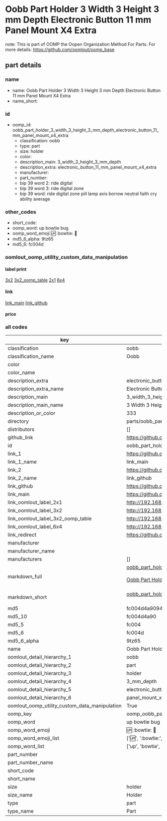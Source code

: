 # Oobb Part Holder 3 Width 3 Height 3 mm Depth Electronic Button 11 mm Panel Mount X4 Extra  

note: This is part of OOMP the Oopen Organization Method For Parts. For more details: https://github.com/oomlout/oomp_base

##  part details
  







### name
* name: Oobb Part Holder 3 Width 3 Height 3 mm Depth Electronic Button 11 mm Panel Mount X4 Extra
* name_short: 
### id
* oomp_id: oobb_part_holder_3_width_3_height_3_mm_depth_electronic_button_11_mm_panel_mount_x4_extra
  * classification: oobb
  * type: part
  * size: holder
  * color: 
  * description_main: 3_width_3_height_3_mm_depth
  * description_extra: electronic_button_11_mm_panel_mount_x4_extra
  * manufacturer: 
  * part_number: 
  * bip 39 word 2: ride digital
  * bip 39 word 3: ride digital zone
  * bip 39 word: ride digital zone pill lamp axis borrow neutral faith cry ability average

### other_codes
* short_code: 
* oomp_word: up bowtie bug
* oomp_word_emoji :up: :bowtie: :bug:
* md5_6_alpha: 9tz65
* md5_6: fc004d






### oomlout_oomp_utility_custom_data_manipulation
#### label print
[3x2](http://192.168.1.245:1112/?label=oomp%209tz65)
[3x2_oomp_table](http://192.168.1.108:1112/?label=oomp%209tz65)
[2x1](http://192.168.1.242:1112/?label=oomp%209tz65)
[6x4](http://192.168.1.55:1112/?label=oomp%209tz65)    

#### link

[link_main](https://github.com/oomlout/oomlout_oomp_version_1_messy/tree/main/parts/oobb_part_holder_3_width_3_height_3_mm_depth_electronic_button_11_mm_panel_mount_x4_extra) [link_github](https://github.com/oomlout/oomlout_oomp_version_1_messy/tree/main/parts/oobb_part_holder_3_width_3_height_3_mm_depth_electronic_button_11_mm_panel_mount_x4_extra)                             

#### price







### all codes 
| key | value |  
| --- | --- |  
| classification | oobb |  
| classification_name | Oobb |  
| color |  |  
| color_name |  |  
| description_extra | electronic_button_11_mm_panel_mount_x4_extra |  
| description_extra_name | Electronic Button 11 mm Panel Mount X4 Extra |  
| description_main | 3_width_3_height_3_mm_depth |  
| description_main_name | 3 Width 3 Height 3 mm Depth |  
| description_or_color | 333 |  
| directory | parts/oobb_part_holder_3_width_3_height_3_mm_depth_electronic_button_11_mm_panel_mount_x4_extra |  
| distributors | [] |  
| github_link | https://github.com/oomlout/oomlout_oomp_part_src/tree/main/parts/oobb_part_holder_3_width_3_height_3_mm_depth_electronic_button_11_mm_panel_mount_x4_extra |  
| id | oobb_part_holder_3_width_3_height_3_mm_depth_electronic_button_11_mm_panel_mount_x4_extra |  
| link_1 | https://github.com/oomlout/oomlout_oomp_version_1_messy/tree/main/parts/oobb_part_holder_3_width_3_height_3_mm_depth_electronic_button_11_mm_panel_mount_x4_extra |  
| link_1_name | link_main |  
| link_2 | https://github.com/oomlout/oomlout_oomp_version_1_messy/tree/main/parts/oobb_part_holder_3_width_3_height_3_mm_depth_electronic_button_11_mm_panel_mount_x4_extra |  
| link_2_name | link_github |  
| link_github | https://github.com/oomlout/oomlout_oomp_version_1_messy/tree/main/parts/oobb_part_holder_3_width_3_height_3_mm_depth_electronic_button_11_mm_panel_mount_x4_extra |  
| link_main | https://github.com/oomlout/oomlout_oomp_version_1_messy/tree/main/parts/oobb_part_holder_3_width_3_height_3_mm_depth_electronic_button_11_mm_panel_mount_x4_extra |  
| link_oomlout_label_2x1 | http://192.168.1.242:1112/?label=oomp%209tz65 |  
| link_oomlout_label_3x2 | http://192.168.1.245:1112/?label=oomp%209tz65 |  
| link_oomlout_label_3x2_oomp_table | http://192.168.1.108:1112/?label=oomp%209tz65 |  
| link_oomlout_label_6x4 | http://192.168.1.55:1112/?label=oomp%209tz65 |  
| link_redirect | https://github.com/oomlout/oomlout_oomp_version_1_messy/tree/main/parts/oobb_part_holder_3_width_3_height_3_mm_depth_electronic_button_11_mm_panel_mount_x4_extra |  
| manufacturer |  |  
| manufacturer_name |  |  
| manufacturers | [] |  
| markdown_full | [oobb_part_holder_3_width_3_height_3_mm_depth_electronic_button_11_mm_panel_mount_x4_extra](none)<br>[](none)<br>[Oobb Part Holder 3 Width 3 Height 3 Mm Depth Electronic Button 11 Mm Panel Mount X4 Extra](none)<br><br> |  
| markdown_short | [oobb_part_holder_3_width_3_height_3_mm_depth_electronic_button_11_mm_panel_mount_x4_extra](none)<br><br> |  
| md5 | fc004d4a9094e34043be6a4dff8f7dcb |  
| md5_10 | fc004d4a90 |  
| md5_5 | fc004 |  
| md5_6 | fc004d |  
| md5_6_alpha | 9tz65 |  
| name | Oobb Part Holder 3 Width 3 Height 3 mm Depth Electronic Button 11 mm Panel Mount X4 Extra |  
| oomlout_detail_hierarchy_1 | oobb |  
| oomlout_detail_hierarchy_2 | part |  
| oomlout_detail_hierarchy_3 | holder |  
| oomlout_detail_hierarchy_4 | 3_mm_depth |  
| oomlout_detail_hierarchy_5 | electronic_button_11_mm |  
| oomlout_detail_hierarchy_6 | panel_mount_x4_extra |  
| oomlout_oomp_utility_custom_data_manipulation | True |  
| oomp_key | oomp_oobb_part_holder_3_width_3_height_3_mm_depth_electronic_button_11_mm_panel_mount_x4_extra |  
| oomp_word | up bowtie bug |  
| oomp_word_emoji | :up: :bowtie: :bug: |  
| oomp_word_emoji_list | [':up:', ':bowtie:', ':bug:'] |  
| oomp_word_list | ['up', 'bowtie', 'bug'] |  
| part_number |  |  
| part_number_name |  |  
| short_code |  |  
| short_name |  |  
| size | holder |  
| size_name | Holder |  
| type | part |  
| type_name | Part |  

